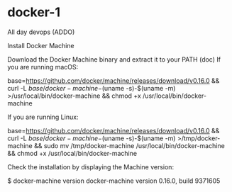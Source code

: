 # docker-1
All day devops (ADDO)



Install Docker Machine

Download the Docker Machine binary and extract it to your PATH (doc)
If you are running macOS:

base=https://github.com/docker/machine/releases/download/v0.16.0 &&
  curl -L $base/docker-machine-$(uname -s)-$(uname -m) >/usr/local/bin/docker-machine &&
  chmod +x /usr/local/bin/docker-machine

If you are running Linux:

base=https://github.com/docker/machine/releases/download/v0.16.0 &&
  curl -L $base/docker-machine-$(uname -s)-$(uname -m) >/tmp/docker-machine &&
  sudo mv /tmp/docker-machine /usr/local/bin/docker-machine &&
  chmod +x /usr/local/bin/docker-machine

Check the installation by displaying the Machine version:

$ docker-machine version
docker-machine version 0.16.0, build 9371605

